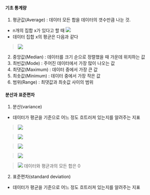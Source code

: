 #### 기초 통계량

1. 평균값(Average) : 데이터 모든 합을 데이터의 갯수만큼 나눈 것. 
- n개의 집합 x가 있다고 할 때 ![](https://latex.codecogs.com/svg.latex?\Large&space;x%20=%20\\{x_{1},%20x_{2},%20...,%20x_{n}\\})
- 데이터 집합 x의 평균은 다음과 같다

> ![](https://latex.codecogs.com/svg.latex?\Large&space;\bar{x}=\frac{x_1+x_2+...+x_n}{n}=\frac{1}{n}(\sum_{i=1}^{n}x_i))

2. 중앙값(Median) : 데이터를 크기 순으로 정렬했을 때 가운데 위치하는 값
3. 최빈값(Mode) : 주어진 데이터에서 가장 많이 나오는 값
4. 최댓값(Maximum) : 데이터 중에서 가장 큰 값
5. 최솟값(Minimum) : 데이터 중에서 가장 작은 값
6. 범위(Range) : 최댓값과 최솟값 사이의 범위

#### 분산과 표준편차

1. 분산(variance)
- 데이터가 평균을 기준으로 어느 정도 흐트러져 있는지를 알려주는 지표

> ![](https://latex.codecogs.com/svg.latex?\Large&space;\bar{x}=\frac{x_1+x_2+...+x_n}{n})

> ![](https://latex.codecogs.com/svg.latex?\Large&space;n\bar{x}={x_1+x_2+...+x_n})

> ![](https://latex.codecogs.com/svg.latex?\Large&space;0={x_1+x_2+...+x_n}-n\bar{x})

> ![](https://latex.codecogs.com/svg.latex?\Large&space;0={x_1+x_2+...+x_n}-n\bar{x})

> ![](https://latex.codecogs.com/svg.latex?\Large&space;0=(x_1-\bar{x})+(x_2-\bar{x})+...+(x_n-\bar{x})) 데이터와 평균과의 모든 합은 0

2. 표준편차(standard deviation)
- 데이터가 평균을 기준으로 어느 정도 흐트러져 있는지를 알려주는 지표
